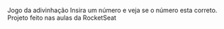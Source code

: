 Jogo da adivinhação
Insira um número e veja se o número esta correto. Projeto feito nas aulas da RocketSeat

